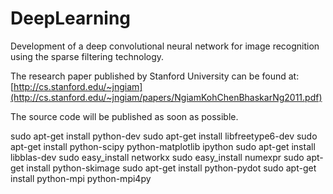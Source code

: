 DeepLearning
============
Development of a deep convolutional neural network for image recognition using the sparse filtering technology.

The research paper published by Stanford University can be found at: [http://cs.stanford.edu/~jngiam](http://cs.stanford.edu/~jngiam/papers/NgiamKohChenBhaskarNg2011.pdf)

The source code will be published as soon as possible.

sudo apt-get install python-dev
sudo apt-get install libfreetype6-dev
sudo apt-get install python-scipy python-matplotlib ipython
sudo apt-get install libblas-dev
sudo easy_install networkx
sudo easy_install numexpr
sudo apt-get install python-skimage
sudo apt-get install python-pydot
sudo apt-get install python-mpi python-mpi4py